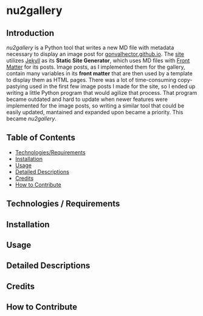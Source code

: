 # nu2gallery

## Introduction

*nu2gallery* is a Python tool that writes a new MD file with metadata necessary to display an image post for [gonvalhector.github.io](https://github.com/gonvalhector/gonvalhector.github.io).
The [site](www.gonvalhector.com) utilizes [Jekyll](https://jekyllrb.com/) as its **Static Site Generator**, which uses MD files with [Front Matter](https://jekyllrb.com/docs/front-matter/) for its posts. Image posts, as I implemented them for the gallery, contain many variables in its **front matter** that are then used by a template to display them as HTML pages. There was a lot of time-consuming copy-pastying used in the first few image posts I made for the site, so I ended up writing a little Python program that would agilize that process. That program became outdated and hard to update when newer features were implemented for the image posts, so writing a similar tool that could be easily updated, mantained and expanded upon became a priority. This became *nu2gallery*.

## Table of Contents

- [Technologies/Requirements](#technologies--requirements)
- [Installation](#installation)
- [Usage](#usage)
- [Detailed Descriptions](#detailed-descriptions)
- [Credits](#credits)
- [How to Contribute](#how-to-contribute)

## Technologies / Requirements



## Installation



## Usage



## Detailed Descriptions



## Credits



## How to Contribute

